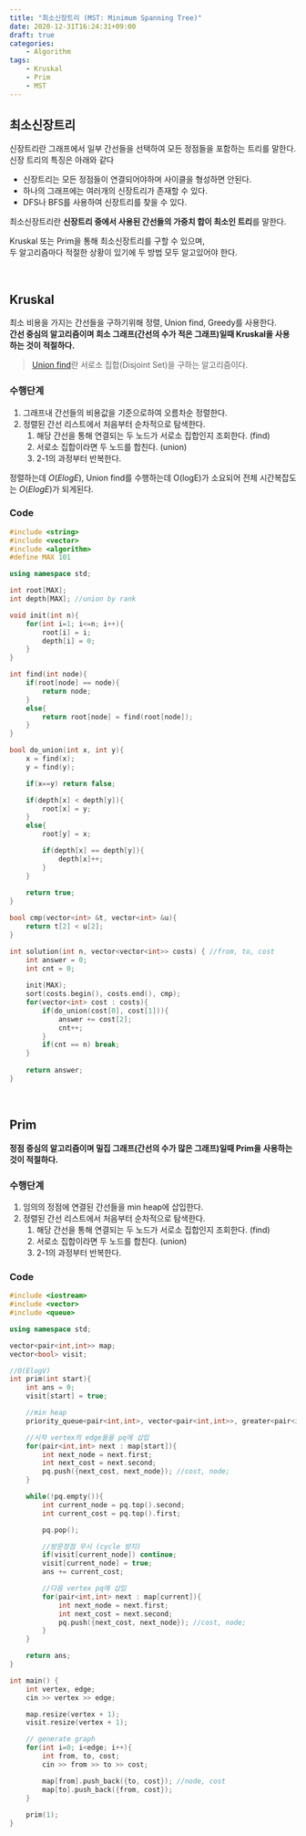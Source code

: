 ```yaml
---
title: "최소신장트리 (MST: Minimum Spanning Tree)"
date: 2020-12-31T16:24:31+09:00
draft: true
categories:
    - Algorithm
tags:
    - Kruskal
    - Prim
    - MST
---
```


## 최소신장트리

신장트리란 그래프에서 일부 간선들을 선택하여 모든 정점들을 포함하는 트리를 말한다.
신장 트리의 특징은 아래와 같다
- 신장트리는 모든 정점들이 연결되어야하며 사이클을 형성하면 안된다.
- 하나의 그래프에는 여러개의 신장트리가 존재할 수 있다.
- DFS나 BFS를 사용하여 신장트리를 찾을 수 있다.

최소신장트리란 **신장트리 중에서 사용된 간선들의 가중치 합이 최소인 트리**를 말한다.

Kruskal 또는 Prim을 통해 최소신장트리를 구할 수 있으며,        
두 알고리즘마다 적절한 상황이 있기에 두 방법 모두 알고있어야 한다.

<br/>

## Kruskal

최소 비용을 가지는 간선들을 구하기위해 정렬, Union find, Greedy를 사용한다.     
**간선 중심의 알고리즘이며 희소 그래프(간선의 수가 적은 그래프)일때 Kruskal을 사용하는 것이 적절하다.**
> [Union find]()란 서로소 집합(Disjoint Set)을 구하는 알고리즘이다.

### 수행단계
1. 그래프내 간선들의 비용값을 기준으로하여 오름차순 정렬한다.
1. 정렬된 간선 리스트에서 처음부터 순차적으로 탐색한다.
    1. 해당 간선을 통해 연결되는 두 노드가 서로소 집합인지 조회한다. (find)
    1. 서로소 집합이라면 두 노드를 합친다. (union)
    1. 2-1의 과정부터 반복한다.

정렬하는데 $O(ElogE)$, Union find를 수행하는데 O(logE)가 소요되어 전체 시간복잡도는 $O(ElogE)$가 되게된다.

### Code
```cpp
#include <string>
#include <vector>
#include <algorithm>
#define MAX 101

using namespace std;

int root[MAX];
int depth[MAX]; //union by rank

void init(int n){
    for(int i=1; i<=n; i++){
        root[i] = i;
        depth[i] = 0;
    }
}

int find(int node){
    if(root[node] == node){
        return node;
    }
    else{
        return root[node] = find(root[node]);
    }
}

bool do_union(int x, int y){
    x = find(x);
    y = find(y);

    if(x==y) return false;

    if(depth[x] < depth[y]){
        root[x] = y;
    }
    else{
        root[y] = x;

        if(depth[x] == depth[y]){
            depth[x]++;
        }
    }
    
    return true;
}

bool cmp(vector<int> &t, vector<int> &u){
    return t[2] < u[2];
}

int solution(int n, vector<vector<int>> costs) { //from, to, cost
    int answer = 0;
    int cnt = 0;
    
    init(MAX);
    sort(costs.begin(), costs.end(), cmp);
    for(vector<int> cost : costs){
        if(do_union(cost[0], cost[1])){
            answer += cost[2];
            cnt++;
        }
        if(cnt == n) break;
    }
    
    return answer;
}
```

<br/>

## Prim
**정점 중심의 알고리즘이며 밀집 그래프(간선의 수가 많은 그래프)일때 Prim을 사용하는 것이 적절하다.**

### 수행단계
1. 임의의 정점에 연결된 간선들을 min heap에 삽입한다.
1. 정렬된 간선 리스트에서 처음부터 순차적으로 탐색한다.
    1. 해당 간선을 통해 연결되는 두 노드가 서로소 집합인지 조회한다. (find)
    1. 서로소 집합이라면 두 노드를 합친다. (union)
    1. 2-1의 과정부터 반복한다.

### Code
```cpp
#include <iostream>
#include <vector>
#include <queue>

using namespace std;

vector<pair<int,int>> map;
vector<bool> visit;

//O(ElogV)
int prim(int start){
    int ans = 0;
    visit[start] = true;

    //min heap
    priority_queue<pair<int,int>, vector<pair<int,int>>, greater<pair<int,int>>> pq; 

    //시작 vertex의 edge들을 pq에 삽입
    for(pair<int,int> next : map[start]){
        int next_node = next.first;
        int next_cost = next.second;
        pq.push({next_cost, next_node}); //cost, node;
    }

    while(!pq.empty()){
        int current_node = pq.top().second;
        int current_cost = pq.top().first;

        pq.pop();

        //방문정점 무시 (cycle 방지)
        if(visit[current_node]) continue;
        visit[current_node] = true;
        ans += current_cost;

        //다음 vertex pq에 삽입
        for(pair<int,int> next : map[current]){
            int next_node = next.first;
            int next_cost = next.second;
            pq.push({next_cost, next_node}); //cost, node;
        }
    }

    return ans;
}

int main() {
    int vertex, edge;
    cin >> vertex >> edge;

    map.resize(vertex + 1);
    visit.resize(vertex + 1);

    // generate graph
    for(int i=0; i<edge; i++){
        int from, to, cost;
        cin >> from >> to >> cost;

        map[from].push_back({to, cost}); //node, cost
        map[to].push_back({from, cost});
    }
    
    prim(1);
}
```